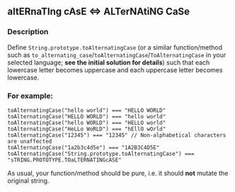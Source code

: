 ## altERnaTIng cAsE <=> ALTerNAtiNG CaSe

### Description

Define `String.prototype.toAlternatingCase` (or a similar function/method such as `to_alternating_case`/`toAlternatingCase`/`ToAlternatingCase` in your selected language; **see the initial solution for details**) such that each lowercase letter becomes uppercase and each uppercase letter becomes lowercase. 

### For example:
```
toAlternatingCase("hello world") === "HELLO WORLD"
toAlternatingCase("HELLO WORLD") === "hello world"
toAlternatingCase("hello WORLD") === "HELLO world"
toAlternatingCase("HeLLo WoRLD") === "hEllO wOrld"
toAlternatingCase("12345") === "12345" // Non-alphabetical characters are unaffected
toAlternatingCase("1a2b3c4d5e") === "1A2B3C4D5E"
toAlternatingCase("String.prototype.toAlternatingCase") === "sTRING.PROTOTYPE.TOaLTERNATINGcASE"
```
As usual, your function/method should be pure, i.e. it should **not** mutate the original string.
